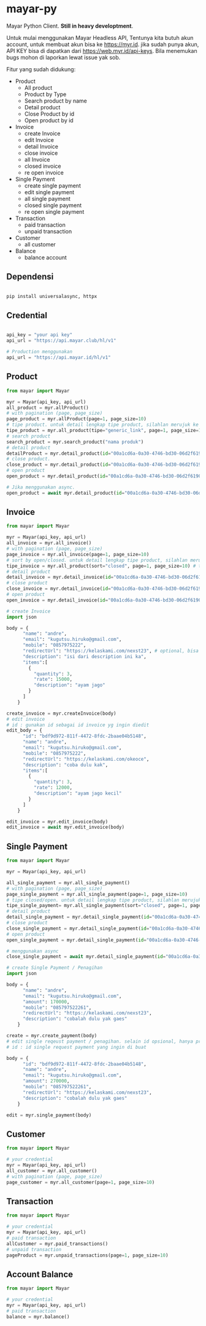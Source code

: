 # mayar-py

Mayar Python Client. **Still in heavy developtment**.

Untuk mulai menggunakan Mayar Headless API, Tentunya kita butuh akun account, untuk membuat akun bisa ke https://myr.id. jika sudah punya akun, API KEY bisa di dapatkan dari https://web.myr.id/api-keys. Bila menemukan bugs mohon di laporkan lewat issue yak sob.


Fitur yang sudah didukung:
  
* Product
  * All product
  * Product by Type
  * Search product by name
  * Detail product
  * Close Product by id
  * Open product by id
* Invoice 
  * create Invoice
  * edit Invoice
  * detail Invoice
  * close invoice
  * all Invoice
  * closed invoice
  * re open invoice
* Single Payment
  * create single payment
  * edit single payment
  * all single payment
  * closed single payment
  * re open single payment
* Transaction
  * paid transaction
  * unpaid transaction
* Customer
  * all customer
* Balance
  * balance account     

## Dependensi

```py

pip install universalasync, httpx

```

## Credential

```py

api_key = "your api key"
api_url = "https://api.mayar.club/hl/v1"

# Production menggunakan
api_url = "https://api.mayar.id/hl/v1"

```
## Product

```py
from mayar import Mayar

myr = Mayar(api_key, api_url)
all_product = myr.allProduct()
# with pagination (page, page_size)
page_product = myr.allProduct(page=1, page_size=10)
# tipe product. untuk detail lengkap tipe product, silahlan merujuk ke dokumentasi mayar
tipe_product = myr.all_product(tipe="generic_link", page=1, page_size=10)
# search product
search_product = myr.search_product("nama produk")
# detail product
detailProduct = myr.detail_product(id="00a1cd6a-0a30-4746-bd30-06d2f619041e")
# close product. 
close_product = myr.detail_product(id="00a1cd6a-0a30-4746-bd30-06d2f619041e", action="closed")
# open product
open_product = myr.detail_product(id="00a1cd6a-0a30-4746-bd30-06d2f619041e",  action="open")

# Jika menggunakan async. 
open_product = await myr.detail_product(id="00a1cd6a-0a30-4746-bd30-06d2f619041e",  action="open")

```

## Invoice

```py
from mayar import Mayar

myr = Mayar(api_key, api_url)
all_invoice = myr.all_invoice()
# with pagination (page, page_size)
page_invoice = myr.all_invoice(page=1, page_size=10)
# sort by open/closed. untuk detail lengkap tipe product, silahlan merujuk ke dokumentasi mayar
tipe_invoice = myr.all_product(sort="closed", page=1, page_size=10) # tipe="open"
# detail product
detail_invoice = myr.detail_invoice(id="00a1cd6a-0a30-4746-bd30-06d2f619041e")
# close product
close_invoice = myr.detail_invoice(id="00a1cd6a-0a30-4746-bd30-06d2f619041e", action="closed")
# open product
open_invoice = myr.detail_invoice(id="00a1cd6a-0a30-4746-bd30-06d2f619041e",  action="open")

# create Invoice
import json

body = {
      "name": "andre",
      "email": "kugutsu.hiruko@gmail.com",
      "mobile": "0857975222",
      "redirectUrl": "https://kelaskami.com/nexst23", # optional, bisa lihat lengkap di dokumentasi mayar
      "description": "isi dari description ini ka",
      "items":[
        {
          "quantity": 3,
          "rate": 15000,
          "description": "ayam jago"
        }
      ]
    }

create_invoice = myr.createInvoice(body)
# edit invoice
# id : gunakan id sebagai id invoice yg ingin diedit
edit_body = {
      "id": "bdf9d972-811f-4472-8fdc-2baae04b5148",
      "name": "andre",
      "email": "kugutsu.hiruko@gmail.com",
      "mobile": "0857975222",
      "redirectUrl": "https://kelaskami.com/okeoce",
      "description": "coba dulu kak",
      "items":[
        {
          "quantity": 3,
          "rate": 12000,
          "description": "ayam jago kecil"
        }
      ]
    }

edit_invoice = myr.edit_invoice(body)
edit_invoice = await myr.edit_invoice(body)

```

## Single Payment

```py
from mayar import Mayar

myr = Mayar(api_key, api_url)

all_single_payment = myr.all_single_payment()
# with pagination (page, page_size)
page_single_payment = myr.all_single_payment(page=1, page_size=10)
# tipe closed/open. untuk detail lengkap tipe product, silahlan merujuk ke dokumentasi mayar
tipe_single_payment= myr.all_single_payment(sort="closed", page=1, page_size=10) # tipe="open"
# detail product
detail_single_payment = myr.detail_single_payment(id="00a1cd6a-0a30-4746-bd30-06d2f619041e")
# close product
close_single_payment = myr.detail_single_payment(id="00a1cd6a-0a30-4746-bd30-06d2f619041e", action="closed")
# open product
open_single_payment = myr.detail_single_payment(id="00a1cd6a-0a30-4746-bd30-06d2f619041e",  action="open")

# menggunakan async
close_single_payment = await myr.detail_single_payment(id="00a1cd6a-0a30-4746-bd30-06d2f619041e", action="closed")

# create Single Payment / Penagihan
import json

body = {
      "name": "andre",
      "email": "kugutsu.hiruko@gmail.com",
      "amount": 170000,
      "mobile": "085797522261",
      "redirectUrl": "https://kelaskami.com/nexst23",
      "description": "cobalah dulu yak gaes"
    }

create = myr.create_payment(body)
# edit single reqeust payment / penagihan. selain id opsional, hanya provide data yg ingin diubah
# id : id single request payment yang ingin di buat

body = {
      "id": "bdf9d972-811f-4472-8fdc-2baae04b5148",
      "name": "andre", 
      "email": "kugutsu.hiruko@gmail.com",
      "amount": 270000,
      "mobile": "085797522261",
      "redirectUrl": "https://kelaskami.com/nexst23",
      "description": "cobalah dulu yak gaes"
    }

edit = myr.single_payment(body)

```

## Customer

```py
from mayar import Mayar

# your credential
myr = Mayar(api_key, api_url)
all_customer = myr.all_customer()
# with pagination (page, page_size)
page_customer = myr.all_customer(page=1, page_size=10)

```

## Transaction

```py
from mayar import Mayar

# your credential
myr = Mayar(api_key, api_url)
# paid transaction
allCustomer = myr.paid_transactions()
# unpaid transaction
pageProduct = myr.unpaid_transactions(page=1, page_size=10)
```
## Account Balance

```py
from mayar import Mayar

# your credential
myr = Mayar(api_key, api_url)
# paid transaction
balance = myr.balance()

```

